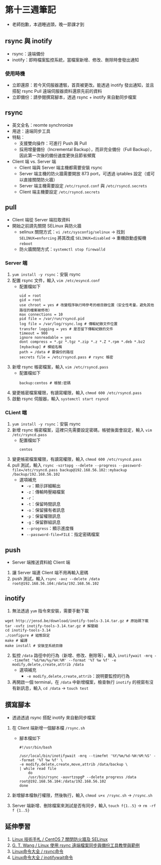 # 第十三週筆記
* 老師抱歉，本週睡過頭，晚一節課才到

## rsync 與 inotify
* rsync：遠端備份
* inotify：即時檔案監控系統，當檔案新增、修改、刪除時會發出通知

### 使用時機
* 立即還原：若今天伺服器遭駭，首頁被更改。能透過 inotify 發出通知，並且搭配 rsync Pull 遠端伺服器資料還原先前的資料
* 立即備份：請參閱撰寫腳本，透過 rsync + inotify 來自動同步檔案

## rsync
* 英文全名：reomte synchronize
* 用途：遠端同步工具
* 特點：   
    * 支援雙向操作：可進行 Push 與 Pull
    * 採用增量備份（Incremental Backup），而非完全備份（Full Backup），因此第一次後的備份速度更快且節省頻寬
* Client 端 vs. Server 端
    * Client 端與 Server 端主機都需要安裝 rsync
    * Server 端主機的防火牆需要開放 873 port，可透過 iptables 設定（或可以直接關閉防火牆）
    * Server 端主機需要設定 `/etc/rsyncd.conf` 與 `/etc/rsyncd.secrets`
    * Client 端主機要設定 `/etc/rsyncd.secrets`

## pull
* Client 端從 Server 端拉取資料
* 開始之前請先關閉 SELinux 與防火牆
    * selinux 關閉方式：`vi /etc/sysconfig/selinux` -> 找到 `SELINUX=enforcing` 將其改成 `SELINUX=disabled` -> 重機啟動虛擬機 `reboot`
    * 防火牆關閉方式：`systemctl stop firewalld` 

### Server 端
1. `yum install -y rsync`：安裝 rsync
2. 配置 rsync 文件，輸入 `vim /etc/esyncd.conf`
    * 配置檔如下
        ```
        uid = root
        gid = root
        use chroot = yes # 改變程序執行時參考的根目錄位置（安全性考量，避免其他路徑的檔案被修改）
        max connections = 10
        pid file = /var/run/rsyncd.pid
        log file = /var/log/rsync.log # 傳輸紀錄文件位置
        transfer logging = yes # 是否留下傳輸紀錄的文件
        timeout = 900
        ignore nonreadable = yes
        dont compress = *.gz *.tgz *.zip *.z *.Z *.rpm *.deb *.bz2
        [mybackup] # 模組名稱
        path = /data # 要備份的路徑
        secrets file = /etc/rsyncd.pass # rsync 帳密
        ```
3. 新增 rsync 帳密檔案，輸入 `vim /etc/rsyncd.pass`
    * 配置檔如下
        ```
        backup:centos # 帳號:密碼
        ```
4. 變更帳密檔案權限，有讀寫權限，輸入 `chmod 600 /etc/rsyncd.pass`
5. 啟動 rsync 伺服器，輸入 `systemctl start rsyncd`

### CLient 端
1. `yum install -y rsync`：安裝 rsync
2. 新增 rsync 帳密檔案，這裡只先需要設定密碼，帳號後面會設定，輸入 `vim /etc/rsyncd.pass`
    * 配置檔如下
        ```
        centos
        ```
3. 變更帳密檔案權限，有讀寫權限，輸入 `chmod 600 /etc/rsyncd.pass`
4. pull 測試，輸入 `rsync -vzrtopg --delete --progress --password-file=/etc/rsyncd.pass backup@192.168.56.102::mybackup /backup/192.168.56.102`
    * 選項補充
        * `-v`：顯示詳細輸出
        * `-z`：傳輸時壓縮檔案
        * `-r`：
        * `-t`：保留時間訊息
        * `-o`：保留擁有者訊息
        * `-p`：保留權限訊息
        * `-g`：保留群組訊息
        * `--progress`：顯示進度條
        * `--password-file=FILE`：指定密碼檔案

## push
* Server 端推送資料給 Client 端
1. 讓 Server 端連 Client 端不用再輸入密碼
2. push 測試，輸入 `rsync -avz --delete /data root@192.168.56.104:/data/192.168.56.102`

## inotify
1. 無法透過 `yum` 指令來安裝，需要手動下載
```
wget http://jensd.be/download/inotify-tools-3.14.tar.gz # 原始碼下載
tar -xvfz inotify-tools-3.14.tar.gz # 解壓縮
cd inotify-tools-3.14
./configure # 組態設定
make # 編譯
make install # 安裝至系統目錄
```
2. 監控 `/data` 路徑中的行為（新增、修改、刪除等），輸入 `inotifywait -mrq --timefmt '%d/%m/%y/%H:%M' --format '%T %w %f' -e modify,delete,create,attrib /data`
    * 選項補充
        * `-e modify,delete,create,attrib`：說明要監控的行為
3. 再開啟一個 terminal，在 `/data` 中新增檔案，檢查執行 `inotify` 的視窗有沒有新訊息，輸入 `cd /data` -> `touch test`

## 撰寫腳本
* 透過透過 rsync 搭配 inotify 來自動同步檔案
1. 在 Client 端新增一個腳本檔 `/rsync.sh`
    * 腳本檔如下
        ```
        #!/usr/bin/bash

        /usr/local/bin/inotifywait -mrq --timefmt '%Y/%m/%d-%H:%M:%S' --format '%T %w %f' \
        -e modify,delete,create,move,attrib /data/backup \
        | while read file
            do
            /usr/bin/rsync -auvrtzopgP --delete progress /data root@192.168.56.104:/data/192.168.56.102
        done
        ```

2. 新增腳本檔執行權限，然後執行，輸入 `chmod u+x /rsync.sh` -> `/rsync.sh`

3. Server 端新增、刪除檔案來測試是否有同步，輸入 `touch f{1..5}` -> `rm -rf f {1..5}`


## 延伸學習
1. [Linux 技術手札 / CentOS 7 關閉防火牆及 SELinux](https://www.opencli.com/linux/centos-7-disable-firewalld-selinux)
2. [G. T. Wang / Linux 使用 rsync 遠端檔案同步與備份工具教學與範例](https://blog.gtwang.org/linux/rsync-local-remote-file-synchronization-commands/)
3. [Linux命令大全 / rsync命令](http://man.linuxde.net/rsync)
4. [Linux命令大全 / inotifywait命令](http://man.linuxde.net/inotifywait)